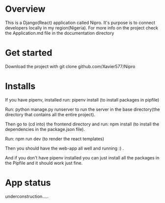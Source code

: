 # Overview

This is a Django(React) application called Nipro. It's purpose is to connect developers
locally in my region(Nigeria). For more info on the project check the Application.md file in the documentation
directory

# Get started

Download the project with git clone github.com/Xavier577/Nipro

# Installs

If you have pipenv, installed run:
pipenv install (to install packages in pipfile)

Run: python manage.py runserver to run the server in the base directory(the directory that contains all the entire project).

Then go to (cd into) the frontend directory and run: npm install (to install the dependencies in the package.json file).

Run: npm run dev (to render the react templates)

Then you should have the web-app all well and running :) .

And if you don't have pipenv installed you can just install all the packages in the Pipfile and it
should work just fine.

# App status

underconstruction.....

